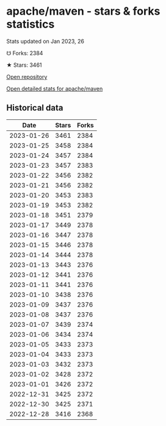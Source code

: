 # apache/maven - stars & forks statistics

Stats updated on Jan 2023, 26

☋ Forks: 2384

★ Stars: 3461

[Open repository](https://github.com/apache/maven)

[Open detailed stats for apache/maven](https://reviewgithub.com/rep/apache/maven)

## Historical data
| Date | Stars | Forks |
|------|-------|-------|
| 2023-01-26 | 3461 | 2384 | 
| 2023-01-25 | 3458 | 2384 | 
| 2023-01-24 | 3457 | 2384 | 
| 2023-01-23 | 3457 | 2383 | 
| 2023-01-22 | 3456 | 2382 | 
| 2023-01-21 | 3456 | 2382 | 
| 2023-01-20 | 3453 | 2383 | 
| 2023-01-19 | 3453 | 2382 | 
| 2023-01-18 | 3451 | 2379 | 
| 2023-01-17 | 3449 | 2378 | 
| 2023-01-16 | 3447 | 2378 | 
| 2023-01-15 | 3446 | 2378 | 
| 2023-01-14 | 3444 | 2378 | 
| 2023-01-13 | 3443 | 2376 | 
| 2023-01-12 | 3441 | 2376 | 
| 2023-01-11 | 3441 | 2376 | 
| 2023-01-10 | 3438 | 2376 | 
| 2023-01-09 | 3437 | 2376 | 
| 2023-01-08 | 3437 | 2376 | 
| 2023-01-07 | 3439 | 2374 | 
| 2023-01-06 | 3434 | 2374 | 
| 2023-01-05 | 3433 | 2373 | 
| 2023-01-04 | 3433 | 2373 | 
| 2023-01-03 | 3432 | 2373 | 
| 2023-01-02 | 3428 | 2372 | 
| 2023-01-01 | 3426 | 2372 | 
| 2022-12-31 | 3425 | 2372 | 
| 2022-12-30 | 3425 | 2371 | 
| 2022-12-28 | 3416 | 2368 | 

